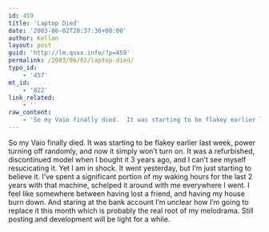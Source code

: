 ```yaml
---
id: 459
title: 'Laptop Died'
date: '2003-06-02T20:37:36+00:00'
author: Kellan
layout: post
guid: 'http://lm.quxx.info/?p=459'
permalink: /2003/06/02/laptop-died/
typo_id:
    - '457'
mt_id:
    - '822'
link_related:
    - ''
raw_content:
    - 'So my Vaio finally died.  It was starting to be flakey earlier last week, power turning off randomly, and now it simply won\''t turn on.  It was a refurbished, discontinued model when I bought it 3 years ago, and I can\''t see myself resucicating it.  Yet I am in shock.  It went yesterday, but I\''m just starting to believe it.  I\''ve spent a significant portion of my waking hours for the last 2 years with that machine, schelped it around with me everywhere I went.  I feel like somewhere between having lost a friend, and having my house burn down.  And staring at the bank account I\''m unclear how I\''m going to replace it this month which is probably the real root of my melodrama.  Still posting and development will be light for a while.'
---
```


So my Vaio finally died. It was starting to be flakey earlier last week, power turning off randomly, and now it simply won’t turn on. It was a refurbished, discontinued model when I bought it 3 years ago, and I can’t see myself resucicating it. Yet I am in shock. It went yesterday, but I’m just starting to believe it. I’ve spent a significant portion of my waking hours for the last 2 years with that machine, schelped it around with me everywhere I went. I feel like somewhere between having lost a friend, and having my house burn down. And staring at the bank account I’m unclear how I’m going to replace it this month which is probably the real root of my melodrama. Still posting and development will be light for a while.
